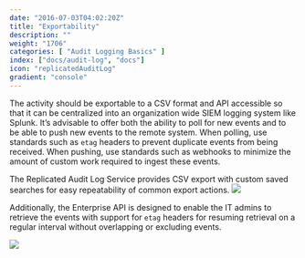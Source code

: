 ```yaml
---
date: "2016-07-03T04:02:20Z"
title: "Exportability"
description: ""
weight: "1706"
categories: [ "Audit Logging Basics" ]
index: ["docs/audit-log", "docs"]
icon: "replicatedAuditLog"
gradient: "console"
---
```


The activity should be exportable to a CSV format and API accessible so that it can be centralized into an organization wide SIEM logging system like Splunk. It’s advisable to offer both the ability to poll for new events and to be able to push new events to the remote system. When polling, use standards such as `etag` headers to prevent duplicate events from being received. When pushing, use standards such as webhooks to minimize the amount of custom work required to ingest these events.

The Replicated Audit Log Service provides CSV export with custom saved searches for easy repeatability of common export actions.
<img class="mask-img" src="/images/audit-log/export-csv.png">

Additionally, the Enterprise API is designed to enable the IT admins to retrieve the events with support for `etag` headers for resuming retrieval on a regular interval without overlapping or excluding events.

<img class="mask-img" src="/images/audit-log/api-tokens.png">
